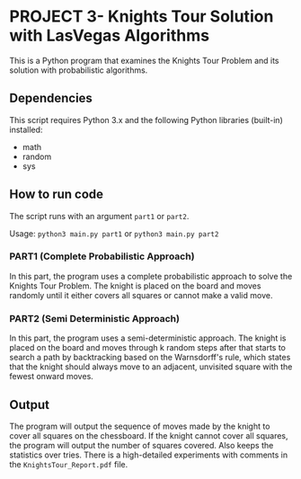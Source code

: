 # PROJECT 3- Knights Tour Solution with LasVegas Algorithms

This is a Python program that examines the Knights Tour Problem and its solution with probabilistic algorithms.

## Dependencies

This script requires Python 3.x and the following Python libraries (built-in) installed:

- math
- random
- sys

## How to run code

The script runs with an argument `part1` or `part2`.

Usage: `python3 main.py part1` or `python3 main.py part2`

### PART1 (Complete Probabilistic Approach)

In this part, the program uses a complete probabilistic approach to solve the Knights Tour Problem. The knight is placed on the board and moves randomly until it either covers all squares or cannot make a valid move.

### PART2 (Semi Deterministic Approach)

In this part, the program uses a semi-deterministic approach. The knight is placed on the board and moves through k random steps after that starts to search a path by backtracking based on the Warnsdorff's rule, which states that the knight should always move to an adjacent, unvisited square with the fewest onward moves.

## Output

The program will output the sequence of moves made by the knight to cover all squares on the chessboard. If the knight cannot cover all squares, the program will output the number of squares covered.
Also keeps the statistics over tries.
There is a high-detailed experiments with comments in the `KnightsTour_Report.pdf` file.
 